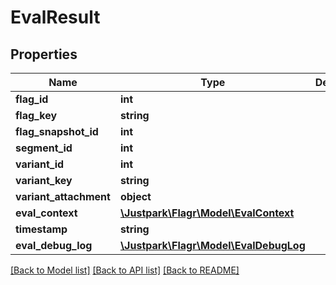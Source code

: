 # EvalResult

## Properties
Name | Type | Description | Notes
------------ | ------------- | ------------- | -------------
**flag_id** | **int** |  | 
**flag_key** | **string** |  | 
**flag_snapshot_id** | **int** |  | [optional] 
**segment_id** | **int** |  | 
**variant_id** | **int** |  | 
**variant_key** | **string** |  | 
**variant_attachment** | **object** |  | 
**eval_context** | [**\Justpark\Flagr\Model\EvalContext**](EvalContext.md) |  | 
**timestamp** | **string** |  | 
**eval_debug_log** | [**\Justpark\Flagr\Model\EvalDebugLog**](EvalDebugLog.md) |  | [optional] 

[[Back to Model list]](../README.md#documentation-for-models) [[Back to API list]](../README.md#documentation-for-api-endpoints) [[Back to README]](../README.md)


